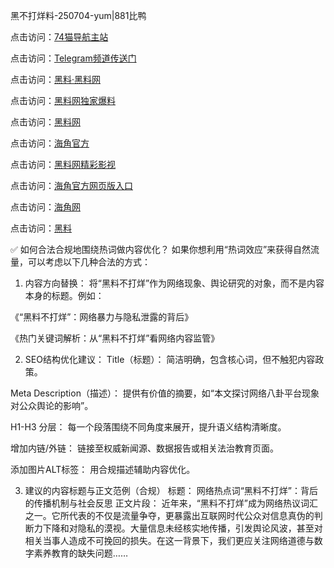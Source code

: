 黑不打烊料-250704-yum|881比鸭

点击访问：<a href="https://74mao.com/">74猫导航主站</a>

点击访问：<a href="https://74mao.com/">Telegram频道传送门</a>

点击访问：<a href="https://heiliaolvzlu3.pages.dev">黑料·黑料网</a>

点击访问：<a href="https://heiliaoyvnrda.pages.dev">黑料网独家爆料</a>

点击访问：<a href="https://haef.pages.dev/">黑料网</a>

点击访问：<a href="https://gdas.pages.dev/">海角官方</a>

点击访问：<a href="https://sdfsh.pages.dev/">黑料网精彩影视</a>

点击访问：<a href="https://sdbsd.pages.dev/">海角官方网页版入口</a>

点击访问：<a href="https://ert-6he.pages.dev/">海角网</a>

点击访问：<a href="https://gbs-3wd.pages.dev/">黑料</a>

✅ 如何合法合规地围绕热词做内容优化？
如果你想利用“热词效应”来获得自然流量，可以考虑以下几种合法的方式：

1. 内容方向替换：
将“黑料不打烊”作为网络现象、舆论研究的对象，而不是内容本身的标题。例如：

《“黑料不打烊”：网络暴力与隐私泄露的背后》

《热门关键词解析：从“黑料不打烊”看网络内容监管》

2. SEO结构优化建议：
Title（标题）： 简洁明确，包含核心词，但不触犯内容政策。

Meta Description（描述）： 提供有价值的摘要，如“本文探讨网络八卦平台现象对公众舆论的影响”。

H1-H3 分层： 每一个段落围绕不同角度来展开，提升语义结构清晰度。

增加内链/外链： 链接至权威新闻源、数据报告或相关法治教育页面。

添加图片ALT标签： 用合规描述辅助内容优化。

3. 建议的内容标题与正文范例（合规）
标题： 网络热点词“黑料不打烊”：背后的传播机制与社会反思
正文片段：
近年来，“黑料不打烊”成为网络热议词汇之一。它所代表的不仅是流量争夺，更暴露出互联网时代公众对信息真伪的判断力下降和对隐私的漠视。大量信息未经核实地传播，引发舆论风波，甚至对相关当事人造成不可挽回的损失。在这一背景下，我们更应关注网络道德与数字素养教育的缺失问题……
